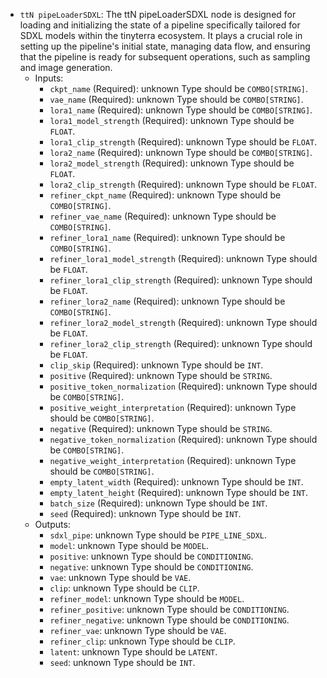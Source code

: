 - `ttN pipeLoaderSDXL`: The ttN pipeLoaderSDXL node is designed for loading and initializing the state of a pipeline specifically tailored for SDXL models within the tinyterra ecosystem. It plays a crucial role in setting up the pipeline's initial state, managing data flow, and ensuring that the pipeline is ready for subsequent operations, such as sampling and image generation.
    - Inputs:
        - `ckpt_name` (Required): unknown Type should be `COMBO[STRING]`.
        - `vae_name` (Required): unknown Type should be `COMBO[STRING]`.
        - `lora1_name` (Required): unknown Type should be `COMBO[STRING]`.
        - `lora1_model_strength` (Required): unknown Type should be `FLOAT`.
        - `lora1_clip_strength` (Required): unknown Type should be `FLOAT`.
        - `lora2_name` (Required): unknown Type should be `COMBO[STRING]`.
        - `lora2_model_strength` (Required): unknown Type should be `FLOAT`.
        - `lora2_clip_strength` (Required): unknown Type should be `FLOAT`.
        - `refiner_ckpt_name` (Required): unknown Type should be `COMBO[STRING]`.
        - `refiner_vae_name` (Required): unknown Type should be `COMBO[STRING]`.
        - `refiner_lora1_name` (Required): unknown Type should be `COMBO[STRING]`.
        - `refiner_lora1_model_strength` (Required): unknown Type should be `FLOAT`.
        - `refiner_lora1_clip_strength` (Required): unknown Type should be `FLOAT`.
        - `refiner_lora2_name` (Required): unknown Type should be `COMBO[STRING]`.
        - `refiner_lora2_model_strength` (Required): unknown Type should be `FLOAT`.
        - `refiner_lora2_clip_strength` (Required): unknown Type should be `FLOAT`.
        - `clip_skip` (Required): unknown Type should be `INT`.
        - `positive` (Required): unknown Type should be `STRING`.
        - `positive_token_normalization` (Required): unknown Type should be `COMBO[STRING]`.
        - `positive_weight_interpretation` (Required): unknown Type should be `COMBO[STRING]`.
        - `negative` (Required): unknown Type should be `STRING`.
        - `negative_token_normalization` (Required): unknown Type should be `COMBO[STRING]`.
        - `negative_weight_interpretation` (Required): unknown Type should be `COMBO[STRING]`.
        - `empty_latent_width` (Required): unknown Type should be `INT`.
        - `empty_latent_height` (Required): unknown Type should be `INT`.
        - `batch_size` (Required): unknown Type should be `INT`.
        - `seed` (Required): unknown Type should be `INT`.
    - Outputs:
        - `sdxl_pipe`: unknown Type should be `PIPE_LINE_SDXL`.
        - `model`: unknown Type should be `MODEL`.
        - `positive`: unknown Type should be `CONDITIONING`.
        - `negative`: unknown Type should be `CONDITIONING`.
        - `vae`: unknown Type should be `VAE`.
        - `clip`: unknown Type should be `CLIP`.
        - `refiner_model`: unknown Type should be `MODEL`.
        - `refiner_positive`: unknown Type should be `CONDITIONING`.
        - `refiner_negative`: unknown Type should be `CONDITIONING`.
        - `refiner_vae`: unknown Type should be `VAE`.
        - `refiner_clip`: unknown Type should be `CLIP`.
        - `latent`: unknown Type should be `LATENT`.
        - `seed`: unknown Type should be `INT`.
